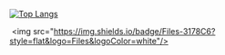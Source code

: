 [![Top Langs](https://github-readme-stats.vercel.app/api/top-langs/?username=quequuen&layout=compact)](https://github.com/quequuen/github-readme-stats)

 <img src="https://img.shields.io/badge/Files-3178C6?style=flat&logo=Files&logoColor=white"/>
